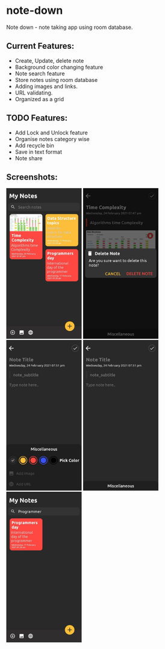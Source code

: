 # note-down
Note down - note taking app using room database.

## Current Features:
* Create, Update, delete note
* Background color changing feature
* Note search feature
* Store notes using room database
* Adding images and links.
* URL validating.
* Organized as a grid

## TODO Features:
* Add Lock and Unlock feature
* Organise notes category wise
* Add recycle bin
* Save in text format
* Note share

## Screenshots:
<img src="Screenshot/main page"
      width=200
      height=400/>
<img src="Screenshot/delete note"
      width=200
      height=400/>
 <img src="Screenshot/color change"
      width=200
      height=400/>
<img src="Screenshot/note edit"
      width=200
      height=400/>
<img src="Screenshot/search note"
      width=200
      height=400/>

